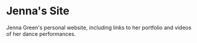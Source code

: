 # Jenna's Site
Jenna Green's personal website, including links to her portfolio and videos of her dance performances.
